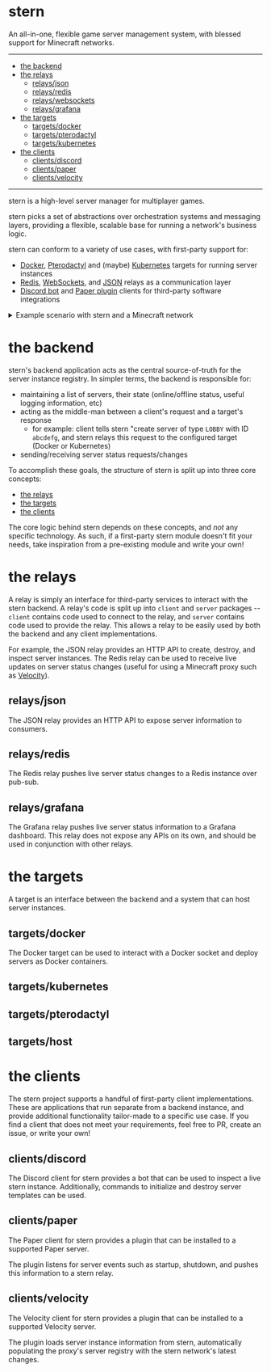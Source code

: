 # stern

An all-in-one, flexible game server management system, with blessed support for Minecraft networks.

---
- [the backend](#the-backend)
- [the relays](#the-relays)
  - [relays/json](#relaysjson)
  - [relays/redis](#relaysredis)
  - [relays/websockets](#)
  - [relays/grafana](#relaysgrafana)
- [the targets](#the-targets)
  - [targets/docker](#targetsdocker)
  - [targets/pterodactyl](#targetspterodactyl)
  - [targets/kubernetes](#targetskubernetes)
- [the clients](#the-clients)
  - [clients/discord](#clientsdiscord)
  - [clients/paper](#clientspaper)
  - [clients/velocity](#clientsvelocity)
---

stern is a high-level server manager for multiplayer games.

stern picks a set of abstractions over orchestration systems  and messaging layers, providing a flexible, scalable base
for running a network's business logic.

stern can conform to a variety of use cases, with first-party support for:

- [Docker](), [Pterodactyl]() and (maybe) [Kubernetes]() targets for running server instances
- [Redis](), [WebSockets](), and [JSON]() relays as a communication layer
- [Discord bot]() and [Paper plugin]() clients for third-party software integrations

<details>
<summary>Example scenario with stern and a Minecraft network</summary>

> Imagine a fledgling Minecraft server looking to utilize a network of servers for some purpose (minigames, instanced worlds, lobbies, etc..).
> 
> Perhaps they decide using Docker containers is their best choice, but they don't have a system to interact with Docker to automatically create servers under certain conditions (i.e. too many players, need new lobby instances).
> 
> With stern, the developers of the server could utilize the [Docker target](#targetsdocker), along with the [Velocity](#clientspaper)
> and [Paper](#clientspaper) clients running on their instances, to keep track of their servers and easily add and remove instances.
> 
> They could implement simple load-balancing logic that integrates with the Velocity client, requesting new servers as needed, and
> rely on stern's logic to handle Velocity's server registry and player connections.

</details>

# the backend

stern's backend application acts as the central source-of-truth for the server instance registry.
In simpler terms, the backend is responsible for:

- maintaining a list of servers, their state (online/offline status, useful logging information, etc)
- acting as the middle-man between a client's request and a target's response
  - for example: client tells stern "create server of type `LOBBY` with ID `abcdefg`, and stern relays this request to the configured target (Docker or Kubernetes)
- sending/receiving server status requests/changes

To accomplish these goals, the structure of stern is split up into three core concepts:

- [the relays](#the-relays)
- [the targets](#the-targets)
- [the clients](#the-clients)

The core logic behind stern depends on these concepts, and _not_ any specific technology.
As such, if a first-party stern module doesn't fit your needs, take inspiration from a pre-existing module and write your own!

# the relays

A relay is simply an interface for third-party services to interact with the stern backend.
A relay's code is split up into `client` and `server` packages -- `client` contains code used to connect to the relay,
and `server` contains code used to provide the relay. This allows a relay to be easily used by both the backend and any
client implementations.

For example, the JSON relay provides an HTTP API to create, destroy, and inspect server instances. The Redis
relay can be used to receive live updates on server status changes (useful for using a Minecraft proxy such as [Velocity](https://velocitypowered.com/)).

## relays/json

The JSON relay provides an HTTP API to expose server information to consumers.

## relays/redis

The Redis relay pushes live server status changes to a Redis instance over pub-sub.

## relays/grafana

The Grafana relay pushes live server status information to a Grafana dashboard. This relay does not expose any APIs
on its own, and should be used in conjunction with other relays.

# the targets

A target is an interface between the backend and a system that can host server instances.

## targets/docker

The Docker target can be used to interact with a Docker socket and deploy servers as Docker containers.

## targets/kubernetes

## targets/pterodactyl

## targets/host

# the clients

The stern project supports a handful of first-party client implementations.
These are applications that run separate from a backend instance, and provide additional functionality tailor-made to a specific use case.
If you find a client that does not meet your requirements, feel free to PR, create an issue, or write your own!

## clients/discord

The Discord client for stern provides a bot that can be used to inspect a live stern instance. Additionally, commands
to initialize and destroy server templates can be used.

## clients/paper

The Paper client for stern provides a plugin that can be installed to a supported Paper server.

The plugin listens for server events such as startup, shutdown, and pushes this information to a stern relay.

## clients/velocity

The Velocity client for stern provides a plugin that can be installed to a supported Velocity server.

The plugin loads server instance information from stern, automatically populating the proxy's server registry with the
stern network's latest changes.

